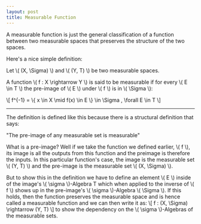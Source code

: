 ```yaml
---
layout: post
title: Measurable Function
---
```


A measurable function is just the general classification of a function between two measurable spaces that preserves the structure of the two spaces. 

Here's a nice simple definition:

Let \\( (X, \Sigma) \\) and \\( (Y, T) \\) be two measurable spaces.

A function \\( f : X \rightarrow Y \\) is said to be measurable if for every \\( E \in T \\) the pre-image of \\( E \\) under \\( f \\) is in \\( \Sigma \\):

\\[ f^{-1} = \\{ x \in X \mid f(x) \in E \\} \in \Sigma , \forall E \in T \\]

---

The definition is defined like this because there is a structural definition that says: 

"The pre-image of any measurable set is measurable"

What is a pre-image? Well if we take the function we defined earlier, \\( f \\), its image is all the outputs from this function and the preimage is therefore the inputs. In this particular function's case, the image is the measurable set \\( (Y, T) \\) and the pre-image is the measurable set \\( (X, \Sigma) \\).

But to show this in the definition we have to define an element \\( E \\) inside of the image's \\( \sigma \\)-Algebra T which when applied to the inverse of \\( f \\) shows up in the pre-image's \\( \sigma \\)-Algebra \\( \Sigma \\). If this holds, then the function preserves the measurable space and is hence called a measurable function and we can then write it as:
\\[ f : (X, \Sigma) \rightarrow (Y, T) \\]
to show the dependency on the \\( \sigma \\)-Algebras of the measurable sets.
